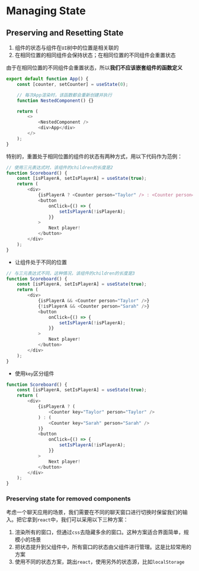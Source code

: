 # Managing State

## Preserving and Resetting State

1. 组件的状态与组件在`UI`树中的位置是相关联的
2. 在相同位置的相同组件会保持状态；在相同位置的不同组件会重置状态

由于在相同位置的不同组件会重置状态，所以**我们不应该嵌套组件的函数定义**

```js
export default function App() {
	const [counter, setCounter] = useState(0);

	// 每次App渲染时，该函数都会重新创建并执行
	function NestedComponent() {}

	return (
		<>
			<NestedComponent />
			<div>App</div>
		</>
	);
}
```

特别的，重置处于相同位置的组件的状态有两种方式，用以下代码作为范例：

```js
// 使用三元表达式时，该组件的children的长度是2
function Scoreboard() {
	const [isPlayerA, setIsPlayerA] = useState(true);
	return (
		<div>
			{isPlayerA ? <Counter person="Taylor" /> : <Counter person="Sarah" />}
			<button
				onClick={() => {
					setIsPlayerA(!isPlayerA);
				}}
			>
				Next player!
			</button>
		</div>
	);
}
```

- 让组件处于不同的位置

```js
// 与三元表达式不同，这种情况，该组件的children的长度是3
function Scoreboard() {
	const [isPlayerA, setIsPlayerA] = useState(true);
	return (
		<div>
			{isPlayerA && <Counter person="Taylor" />}
			{!isPlayerA && <Counter person="Sarah" />}
			<button
				onClick={() => {
					setIsPlayerA(!isPlayerA);
				}}
			>
				Next player!
			</button>
		</div>
	);
}
```

- 使用`key`区分组件

```js
function Scoreboard() {
	const [isPlayerA, setIsPlayerA] = useState(true);
	return (
		<div>
			{isPlayerA ? (
				<Counter key="Taylor" person="Taylor" />
			) : (
				<Counter key="Sarah" person="Sarah" />
			)}
			<button
				onClick={() => {
					setIsPlayerA(!isPlayerA);
				}}
			>
				Next player!
			</button>
		</div>
	);
}
```

### Preserving state for removed components

考虑一个聊天应用的场景，我们需要在不同的聊天窗口进行切换时保留我们的输入。把它拿到`react`中，我们可以采用以下三种方案：

1. 渲染所有的窗口，但通过`css`去隐藏多余的窗口。这种方案适合界面简单，规模小的场景
2. 把状态提升到父组件中，所有窗口的状态由父组件进行管理。这是比较常用的方案
3. 使用不同的状态方案，跳出`react`，使用另外的状态源，比如`localStorage`
